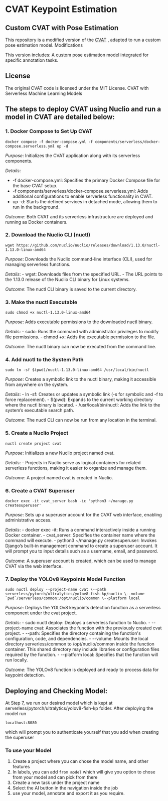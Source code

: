 # CVAT Keypoint Estimation

## Custom CVAT with Pose Estimation

This repository is a modified version of the  [CVAT](https://github.com/cvat-ai/cvat) , adapted to run a custom pose estimation model.
Modifications

This version includes:
    A custom pose estimation model integrated for specific annotation tasks.

## License

The original CVAT code is licensed under the MIT License.
CVAT with Serverless Machine Learning Models

## The steps to deploy CVAT using Nuclio and run a model in CVAT are detailed below:
### **1. Docker Compose to Set Up CVAT**

    docker compose -f docker-compose.yml -f components/serverless/docker-compose.serverless.yml up -d

*Purpose*: Initializes the CVAT application along with its serverless components.

*Details*:
    
   -  -f docker-compose.yml: Specifies the primary Docker Compose file for the base CVAT setup.
   -  -f components/serverless/docker-compose.serverless.yml: Adds additional configurations to enable serverless functionality in CVAT.
   -  up -d: Starts the defined services in detached mode, allowing them to run in the background.
       
*Outcome*: Both CVAT and its serverless infrastructure are deployed and running as Docker containers.

### **2. Download the Nuclio CLI (nuctl)**

    wget https://github.com/nuclio/nuclio/releases/download/1.13.0/nuctl-1.13.0-linux-amd64

*Purpose*: Downloads the Nuclio command-line interface (CLI), used for managing serverless functions.
    
*Details*:
    - wget: Downloads files from the specified URL.
    - The URL points to the 1.13.0 release of the Nuclio CLI binary for Linux systems.
        
*Outcome*: The nuctl CLI binary is saved to the current directory.

### **3. Make the nuctl Executable**

    sudo chmod +x nuctl-1.13.0-linux-amd64

*Purpose*: Adds executable permissions to the downloaded nuctl binary.
    
*Details*:
    - sudo: Runs the command with administrator privileges to modify file permissions.
    - chmod +x: Adds the executable permission to the file.
            
*Outcome*: The nuctl binary can now be executed from the command line.

### **4. Add nuctl to the System Path**

    sudo ln -sf $(pwd)/nuctl-1.13.0-linux-amd64 /usr/local/bin/nuctl

*Purpose*: Creates a symbolic link to the nuctl binary, making it accessible from anywhere on the system.
    
*Details*:
    - ln -sf: Creates or updates a symbolic link (-s for symbolic and -f to force replacement).
    - $(pwd): Expands to the current working directory where the nuctl binary is located.
    - /usr/local/bin/nuctl: Adds the link to the system’s executable search path.
        
*Outcome*: The nuctl CLI can now be run from any location in the terminal.

### **5. Create a Nuclio Project**

    nuctl create project cvat

*Purpose*: Initializes a new Nuclio project named cvat.
    
*Details*:
    - Projects in Nuclio serve as logical containers for related serverless functions, making it easier to organize and manage them.
        
*Outcome*: A project named cvat is created in Nuclio.

### **6. Create a CVAT Superuser**

    docker exec -it cvat_server bash -ic 'python3 ~/manage.py createsuperuser'

*Purpose*: Sets up a superuser account for the CVAT web interface, enabling administrative access.

*Details*:
    - docker exec -it: Runs a command interactively inside a running Docker container.
    - cvat_server: Specifies the container name where the command will execute.
    - python3 ~/manage.py createsuperuser: Invokes Django’s built-in management command to create a superuser account. It will prompt you to input details such as a username, email, and password.
    
*Outcome*: A superuser account is created, which can be used to manage CVAT via the web interface.


### **7. Deploy the YOLOv8 Keypoints Model Function**

    sudo nuctl deploy --project-name cvat \--path serverless/pytorch/ultralytics/yolov8-fish-kp/nuclio \--volume `pwd`/serverless/common:/opt/nuclio/common \--platform local


*Purpose*: Deploys the YOLOv8 keypoints detection function as a serverless component under the cvat project.

*Details*:
    - sudo nuctl deploy: Deploys a serverless function to Nuclio.
    - --project-name cvat: Associates the function with the previously created cvat project.
    - --path: Specifies the directory containing the function's configuration, code, and dependencies.
    - --volume: Mounts the local directory serverless/common to /opt/nuclio/common inside the function container. This shared directory may include libraries or configuration files required by the function.
    - --platform local: Specifies that the function will run locally.

*Outcome*: The YOLOv8 function is deployed and ready to process data for keypoint detection.

## Deploying and Checking Model:

At Step 7, we run our desired model which is kept at serverless/pytorch/ultralytics/yolov8-fish-kp folder. After deploying the model run 

    localhost:8080
which will prompt you to authenticate yourself that you add when creating the superuser

### **To use your Model**
1. Create a project where you can chose the model name, and other features
2. In labels, you can add ```from model``` which will give you option to chose from your model and can pick from there
3. Create a new task under the project name
4. Select the AI button in the navigation inside the job
5. use your model, annotate and export it as you require.
